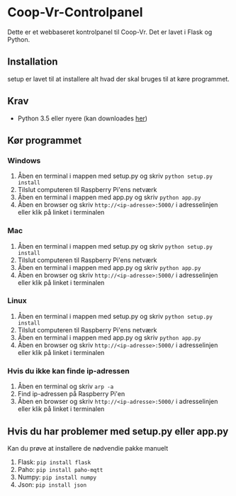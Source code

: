 # Coop-Vr-Controlpanel

Dette er et webbaseret kontrolpanel til Coop-Vr. Det er lavet i Flask og Python. 

## Installation
setup er lavet til at installere alt hvad der skal bruges til at køre programmet.

## Krav
* Python 3.5 eller nyere (kan downloades [her](https://www.python.org/downloads/))
## Kør programmet

### Windows
1. Åben en terminal i mappen med setup.py og skriv `python setup.py install`
2. Tilslut computeren til Raspberry Pi'ens netværk
3. Åben en terminal i mappen med app.py og skriv `python app.py`
4. Åben en browser og skriv `http://<ip-adresse>:5000/` i adresselinjen eller klik på linket i terminalen

### Mac
1. Åben en terminal i mappen med setup.py og skriv `python setup.py install`
2. Tilslut computeren til Raspberry Pi'ens netværk
3. Åben en terminal i mappen med app.py og skriv `python app.py`
4. Åben en browser og skriv `http://<ip-adresse>:5000/` i adresselinjen eller klik på linket i terminalen

### Linux
1. Åben en terminal i mappen med setup.py og skriv `python setup.py install`
2. Tilslut computeren til Raspberry Pi'ens netværk
3. Åben en terminal i mappen med app.py og skriv `python app.py`
4. Åben en browser og skriv `http://<ip-adresse>:5000/` i adresselinjen eller klik på linket i terminalen

### Hvis du ikke kan finde ip-adressen
1. Åben en terminal og skriv `arp -a`
2. Find ip-adressen på Raspberry Pi'en
3. Åben en browser og skriv `http://<ip-adresse>:5000/` i adresselinjen eller klik på linket i terminalen

## Hvis du har problemer med setup.py eller app.py
Kan du prøve at installere de nødvendie pakke manuelt
1. Flask: `pip install flask`
2. Paho: `pip install paho-mqtt`
3. Numpy: `pip install numpy`
4. Json: `pip install json`

